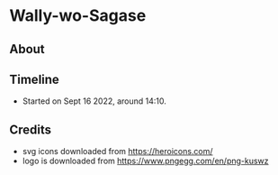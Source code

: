 # Wally-wo-Sagase

## About

## Timeline
*   Started on Sept 16 2022, around 14:10.

## Credits
*   svg icons downloaded from https://heroicons.com/
*   logo is downloaded from https://www.pngegg.com/en/png-kuswz